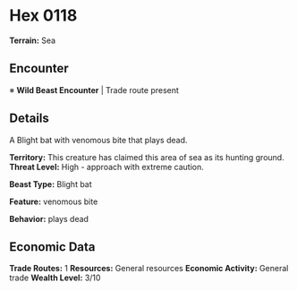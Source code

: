 # Hex 0118

**Terrain:** Sea

## Encounter
※ **Wild Beast Encounter** | Trade route present

## Details
A Blight bat with venomous bite that plays dead.

**Territory:** This creature has claimed this area of sea as its hunting ground.
**Threat Level:** High - approach with extreme caution.

**Beast Type:** Blight bat

**Feature:** venomous bite

**Behavior:** plays dead

## Economic Data
**Trade Routes:** 1
**Resources:** General resources
**Economic Activity:** General trade
**Wealth Level:** 3/10
